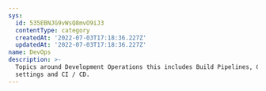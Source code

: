 ```yaml
---
sys:
  id: 535EBNJG9vWsQ8mvO9iJ3
  contentType: category
  createdAt: '2022-07-03T17:18:36.227Z'
  updatedAt: '2022-07-03T17:18:36.227Z'
name: DevOps
description: >-
  Topics around Development Operations this includes Build Pipelines, OS
  settings and CI / CD. 
---
```

